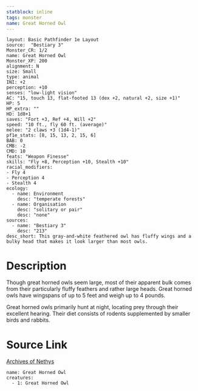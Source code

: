 ```yaml
---
statblock: inline
tags: monster
name: Great Horned Owl
---
```

```statblock
layout: Basic Pathfinder 1e Layout
source:  "Bestiary 3"
Monster_CR: 1/2
name: Great Horned Owl
Monster_XP: 200
alignment: N
size: Small
type: animal
INI: +2
perception: +10
senses: "low-light vision"
AC: "15, touch 13, flat-footed 13 (dex +2, natural +2, size +1)"
HP: 5
HP_extra: ""
HD: 1d8+1
saves: "Fort +3, Ref +4, Will +2"
speed: "10 ft., fly 60 ft. (average)"
melee: "2 claws +3 (1d4-1)"
pf1e_stats: [8, 15, 13, 2, 15, 6]
BAB: 0
CMB: -2
CMD: 10
feats: "Weapon Finesse"
skills: "Fly +8, Perception +10, Stealth +10"
racial_modifiers:
- Fly 4
- Perception 4
- Stealth 4
ecology:
  - name: Environment
    desc: "temperate forests"
  - name: Organisation
    desc: "solitary or pair"
    desc: "none"
sources:
  - name: "Bestiary 3"
    desc: "213"
desc_short: This gray-and-white feathered owl has fluffy wings and a bulky head that makes it look larger than most owls.
```
# Description
Though great horned owls seem large, most of their apparent bulk comes from their particularly fluffy feathers and rather large heads. Great horned owls have wingspans of up to 5 feet and weigh up to 4 pounds.

Great horned owls primarily hunt at night, locating prey through their excellent hearing. Their diet consists of rodents supplemented by smaller birds and rabbits.
# Source Link
[Archives of Nethys](https://aonprd.com/MonsterDisplay.aspx?ItemName=Great%20Horned%20Owl)
```encounter-table
name: Great Horned Owl
creatures:
  - 1: Great Horned Owl
```

